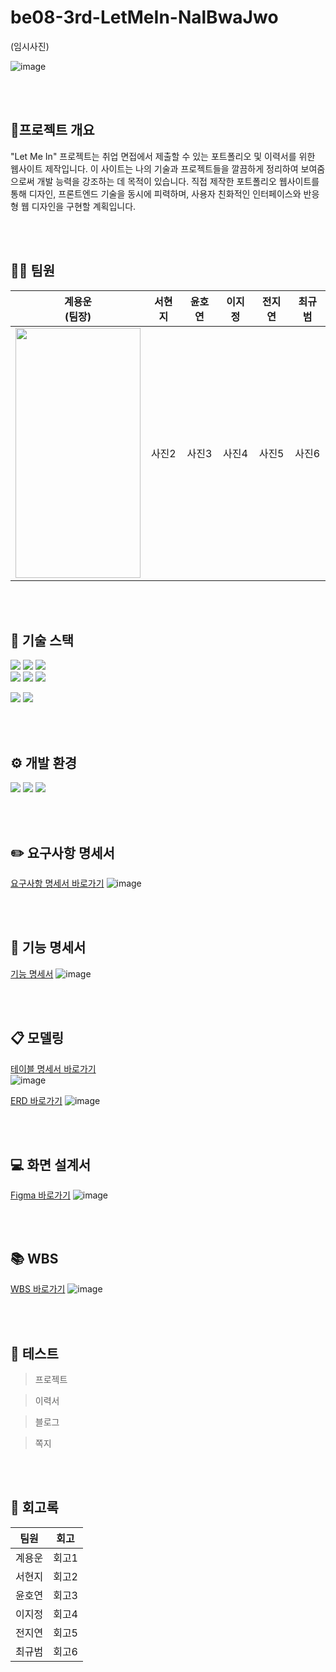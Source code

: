 # be08-3rd-LetMeIn-NalBwaJwo

(임시사진)


![image](https://github.com/user-attachments/assets/5d5cc20b-2665-477f-a25f-7d1c057b33c2)




<br>
<br>

## 📜프로젝트 개요
"Let Me In" 프로젝트는 취업 면접에서 제출할 수 있는 포트폴리오 및 이력서를 위한 웹사이트 제작입니다. 
이 사이트는 나의 기술과 프로젝트들을 깔끔하게 정리하여 보여줌으로써 개발 능력을 강조하는 데 목적이 있습니다. 
직접 제작한 포트폴리오 웹사이트를 통해 디자인, 프론트엔드 기술을 동시에 피력하며, 사용자 친화적인 인터페이스와 반응형 웹 디자인을 구현할 계획입니다.



<br>
<br>

## 👨‍💻 팀원 
|계용운<br>(팀장)|서현지|윤호연|이지정|전지연|최규범|
|:---:|:---:|:---:|:---:|:---:|:---:|
|<img src="https://avatars.githubusercontent.com/u/76439014?v=4" width="200" height="400"/>|사진2|사진3|사진4|사진5|사진6|


<br>
<br>

## 🔧 기술 스택 
<img src="https://img.shields.io/badge/html5-E34F26?style=for-the-badge&logo=html5&logoColor=white"> <img src="https://img.shields.io/badge/css-1572B6?style=for-the-badge&logo=css3&logoColor=white"> <img src="https://img.shields.io/badge/javascript-F7DF1E?style=for-the-badge&logo=javascript&logoColor=black"> 
<br>
<img src="https://img.shields.io/badge/java-007396?style=for-the-badge&logo=java&logoColor=white"> <img src="https://img.shields.io/badge/springboot-6DB33F?style=for-the-badge&logo=springboot&logoColor=white"/> <img src="https://img.shields.io/badge/MariaDB-003545?style=for-the-badge&logo=mariadb&logoColor=white"/>

<img src="https://img.shields.io/badge/vue.js-4FC08D?style=for-the-badge&logo=vue.js&logoColor=white"> <img src="https://img.shields.io/badge/bootstrap-7952B3?style=for-the-badge&logo=bootstrap&logoColor=white">

<br>
<br>

## ⚙️ 개발 환경
<img src="https://img.shields.io/badge/github-181717?style=for-the-badge&logo=github&logoColor=white"> <img src="https://img.shields.io/badge/Notion-%23000000.svg?style=for-the-badge&logo=notion&logoColor=white"> <img src="https://img.shields.io/badge/Postman-FF6C37?style=for-the-badge&logo=postman&logoColor=white">

<br>
<br>

## ✏️ 요구사항 명세서 
[요구사항 명세서 바로가기](https://docs.google.com/spreadsheets/d/1N5Ki46fUt2ips9-_E4Fl_BENWiWv6BDpHgMQuWn-99Q/edit?gid=0#gid=0)
![image](https://github.com/user-attachments/assets/8bafe96b-2d67-4e95-b9a4-197d8f6c7c9a)

<br>
<br>

## 📁 기능 명세서
[기능 명세서](https://docs.google.com/spreadsheets/d/1N5Ki46fUt2ips9-_E4Fl_BENWiWv6BDpHgMQuWn-99Q/edit?gid=1210692566#gid=1210692566)
![image](https://github.com/user-attachments/assets/912ecb81-c34b-4b79-98f8-8b64bdea27e4)


<br>
<br>

## 📋 모델링
[테이블 명세서 바로가기](https://docs.google.com/spreadsheets/d/1N5Ki46fUt2ips9-_E4Fl_BENWiWv6BDpHgMQuWn-99Q/edit?gid=1603772059#gid=1603772059)
<br>
![image](https://github.com/user-attachments/assets/c09685b4-d66d-4532-b5f6-27ac8c03b27e)


[ERD 바로가기](https://www.erdcloud.com/d/bHwGquKuqyZhcPCKa)
![image](https://github.com/user-attachments/assets/9a393ca0-5fa9-4ffe-8e73-897ce48c3fdd)

<br>
<br>

## 💻 화면 설계서 
[Figma 바로가기](https://www.figma.com/design/EV81DsJRDIgnZxRSLyqw3A/Untitled?node-id=0-1&t=IAdWOXM1TXy2L9wM-0)
![image](https://github.com/user-attachments/assets/6f83a21b-3fd5-4693-86e3-df5e4eae0a05)

<br>
<br>

## 📚 WBS
[WBS 바로가기](https://docs.google.com/spreadsheets/d/1N5Ki46fUt2ips9-_E4Fl_BENWiWv6BDpHgMQuWn-99Q/edit?gid=1210692566#gid=1210692566)
![image](https://github.com/user-attachments/assets/1df54bf8-a0ab-4c7e-b041-ceb47be9328e)


<br>
<br>

## 📌 테스트 
> 프로젝트

> 이력서

> 블로그

> 쪽지



<br>
<br>

## 💬 회고록

| 팀원 | 회고 |
| :--: | :--: |
| 계용운 | 회고1 |
| 서현지 | 회고2 |
| 윤호연 | 회고3 |
| 이지정 | 회고4 |
| 전지연 | 회고5 |
| 최규범 | 회고6 |
